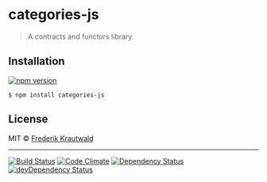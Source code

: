 # categories-js

> A contracts and functors library.

## Installation

[![npm version](https://badge.fury.io/js/categories-js.svg)](http://badge.fury.io/js/categories-js)

```shell
$ npm install categories-js
```

## License

MIT © [Frederik Krautwald](http://github.com/Frikki)

- - -

[![Build Status](https://travis-ci.org/Frikki/categories-js.svg?branch=develop)](https://travis-ci.org/Frikki/categories-js)
[![Code Climate](https://codeclimate.com/github/Frikki/categories-js/badges/gpa.svg)](https://codeclimate.com/github/Frikki/categories-js)
[![Dependency Status](https://david-dm.org/Frikki/categories-js.svg)](https://david-dm.org/Frikki/categories-js)
[![devDependency Status](https://david-dm.org/Frikki/categories-js/dev-status.svg)](https://david-dm.org/Frikki/categories-js#info=devDependencies)
